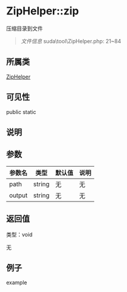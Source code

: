 # ZipHelper::zip

压缩目录到文件

> *文件信息* suda\tool\ZipHelper.php: 21~84

## 所属类 

[ZipHelper](../ZipHelper.md)

## 可见性

 public static

## 说明




## 参数


| 参数名 | 类型 | 默认值 | 说明 |
|--------|-----|-------|-------|
| path |  string | 无 | 无 |
| output |  string | 无 | 无 |



## 返回值

类型：void

无



## 例子

example